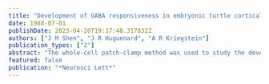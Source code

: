 ```yaml
---
title: "Development of GABA responsiveness in embryonic turtle cortical neurons"
date: 1988-07-01
publishDate: 2023-04-26T19:37:48.317832Z
authors: ["J M Shen", "J R Huguenard", "A R Kriegstein"]
publication_types: ["2"]
abstract: "The whole-cell patch-clamp method was used to study the development of functional GABA receptors in cortical neurons dissociated from embryonic turtles. GABA elicited an increase in membrane conductance, even from cells obtained from the earliest stages of corticogenesis. The GABA-mediated conductance had a mean value 7.4 times greater than membrane 'leak' conductance and increased with developmental age. In all stages studied, the response inverted polarity at a value approximating ECl- and was blocked by applications of bicuculline, suggesting that it was mediated by GABAA receptors. GABA receptors are thus present and functional very early in corticogenesis, preceding electrogenesis, synaptogenesis, and full neuronal differentiation."
featured: false
publication: "*Neurosci Lett*"
---
```


